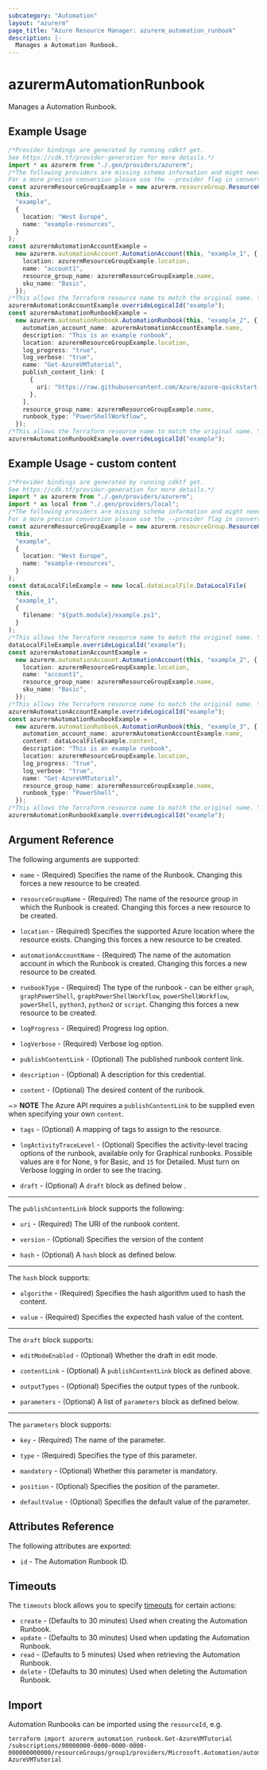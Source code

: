 ```yaml
---
subcategory: "Automation"
layout: "azurerm"
page_title: "Azure Resource Manager: azurerm_automation_runbook"
description: |-
  Manages a Automation Runbook.
---
```


# azurermAutomationRunbook

Manages a Automation Runbook.

## Example Usage

```typescript
/*Provider bindings are generated by running cdktf get.
See https://cdk.tf/provider-generation for more details.*/
import * as azurerm from "./.gen/providers/azurerm";
/*The following providers are missing schema information and might need manual adjustments to synthesize correctly: azurerm.
For a more precise conversion please use the --provider flag in convert.*/
const azurermResourceGroupExample = new azurerm.resourceGroup.ResourceGroup(
  this,
  "example",
  {
    location: "West Europe",
    name: "example-resources",
  }
);
const azurermAutomationAccountExample =
  new azurerm.automationAccount.AutomationAccount(this, "example_1", {
    location: azurermResourceGroupExample.location,
    name: "account1",
    resource_group_name: azurermResourceGroupExample.name,
    sku_name: "Basic",
  });
/*This allows the Terraform resource name to match the original name. You can remove the call if you don't need them to match.*/
azurermAutomationAccountExample.overrideLogicalId("example");
const azurermAutomationRunbookExample =
  new azurerm.automationRunbook.AutomationRunbook(this, "example_2", {
    automation_account_name: azurermAutomationAccountExample.name,
    description: "This is an example runbook",
    location: azurermResourceGroupExample.location,
    log_progress: "true",
    log_verbose: "true",
    name: "Get-AzureVMTutorial",
    publish_content_link: [
      {
        uri: "https://raw.githubusercontent.com/Azure/azure-quickstart-templates/c4935ffb69246a6058eb24f54640f53f69d3ac9f/101-automation-runbook-getvms/Runbooks/Get-AzureVMTutorial.ps1",
      },
    ],
    resource_group_name: azurermResourceGroupExample.name,
    runbook_type: "PowerShellWorkflow",
  });
/*This allows the Terraform resource name to match the original name. You can remove the call if you don't need them to match.*/
azurermAutomationRunbookExample.overrideLogicalId("example");

```

## Example Usage - custom content

```typescript
/*Provider bindings are generated by running cdktf get.
See https://cdk.tf/provider-generation for more details.*/
import * as azurerm from "./.gen/providers/azurerm";
import * as local from "./.gen/providers/local";
/*The following providers are missing schema information and might need manual adjustments to synthesize correctly: azurerm, local.
For a more precise conversion please use the --provider flag in convert.*/
const azurermResourceGroupExample = new azurerm.resourceGroup.ResourceGroup(
  this,
  "example",
  {
    location: "West Europe",
    name: "example-resources",
  }
);
const dataLocalFileExample = new local.dataLocalFile.DataLocalFile(
  this,
  "example_1",
  {
    filename: "${path.module}/example.ps1",
  }
);
/*This allows the Terraform resource name to match the original name. You can remove the call if you don't need them to match.*/
dataLocalFileExample.overrideLogicalId("example");
const azurermAutomationAccountExample =
  new azurerm.automationAccount.AutomationAccount(this, "example_2", {
    location: azurermResourceGroupExample.location,
    name: "account1",
    resource_group_name: azurermResourceGroupExample.name,
    sku_name: "Basic",
  });
/*This allows the Terraform resource name to match the original name. You can remove the call if you don't need them to match.*/
azurermAutomationAccountExample.overrideLogicalId("example");
const azurermAutomationRunbookExample =
  new azurerm.automationRunbook.AutomationRunbook(this, "example_3", {
    automation_account_name: azurermAutomationAccountExample.name,
    content: dataLocalFileExample.content,
    description: "This is an example runbook",
    location: azurermResourceGroupExample.location,
    log_progress: "true",
    log_verbose: "true",
    name: "Get-AzureVMTutorial",
    resource_group_name: azurermResourceGroupExample.name,
    runbook_type: "PowerShell",
  });
/*This allows the Terraform resource name to match the original name. You can remove the call if you don't need them to match.*/
azurermAutomationRunbookExample.overrideLogicalId("example");

```

## Argument Reference

The following arguments are supported:

*   `name` - (Required) Specifies the name of the Runbook. Changing this forces a new resource to be created.

*   `resourceGroupName` - (Required) The name of the resource group in which the Runbook is created. Changing this forces a new resource to be created.

*   `location` - (Required) Specifies the supported Azure location where the resource exists. Changing this forces a new resource to be created.

*   `automationAccountName` - (Required) The name of the automation account in which the Runbook is created. Changing this forces a new resource to be created.

*   `runbookType` - (Required) The type of the runbook - can be either `graph`, `graphPowerShell`, `graphPowerShellWorkflow`, `powerShellWorkflow`, `powerShell`, `python3`, `python2` or `script`. Changing this forces a new resource to be created.

*   `logProgress` - (Required) Progress log option.

*   `logVerbose` - (Required) Verbose log option.

*   `publishContentLink` - (Optional) The published runbook content link.

*   `description` - (Optional) A description for this credential.

*   `content` - (Optional) The desired content of the runbook.

\~> **NOTE** The Azure API requires a `publishContentLink` to be supplied even when specifying your own `content`.

*   `tags` - (Optional) A mapping of tags to assign to the resource.

*   `logActivityTraceLevel` - (Optional) Specifies the activity-level tracing options of the runbook, available only for Graphical runbooks. Possible values are `0` for None, `9` for Basic, and `15` for Detailed. Must turn on Verbose logging in order to see the tracing.

*   `draft` - (Optional) A `draft` block as defined below .

***

The `publishContentLink` block supports the following:

*   `uri` - (Required) The URI of the runbook content.

*   `version` - (Optional) Specifies the version of the content

*   `hash` - (Optional) A `hash` block as defined below.

***

The `hash` block supports:

*   `algorithm` - (Required) Specifies the hash algorithm used to hash the content.

*   `value` - (Required) Specifies the expected hash value of the content.

***

The `draft` block supports:

*   `editModeEnabled` - (Optional) Whether the draft in edit mode.

*   `contentLink` - (Optional) A `publishContentLink` block as defined above.

*   `outputTypes` - (Optional) Specifies the output types of the runbook.

*   `parameters` - (Optional) A list of `parameters` block as defined below.

***

The `parameters` block supports:

*   `key` - (Required) The name of the parameter.

*   `type` - (Required) Specifies the type of this parameter.

*   `mandatory` - (Optional) Whether this parameter is mandatory.

*   `position` - (Optional) Specifies the position of the parameter.

*   `defaultValue` - (Optional) Specifies the default value of the parameter.

## Attributes Reference

The following attributes are exported:

* `id` - The Automation Runbook ID.

## Timeouts

The `timeouts` block allows you to specify [timeouts](https://www.terraform.io/language/resources/syntax#operation-timeouts) for certain actions:

* `create` - (Defaults to 30 minutes) Used when creating the Automation Runbook.
* `update` - (Defaults to 30 minutes) Used when updating the Automation Runbook.
* `read` - (Defaults to 5 minutes) Used when retrieving the Automation Runbook.
* `delete` - (Defaults to 30 minutes) Used when deleting the Automation Runbook.

## Import

Automation Runbooks can be imported using the `resourceId`, e.g.

```console
terraform import azurerm_automation_runbook.Get-AzureVMTutorial /subscriptions/00000000-0000-0000-0000-000000000000/resourceGroups/group1/providers/Microsoft.Automation/automationAccounts/account1/runbooks/Get-AzureVMTutorial
```
